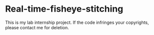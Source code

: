# Real-time-fisheye-stitching
This is my lab internship project. If the code infringes your copyrights, please contact me for deletion.

